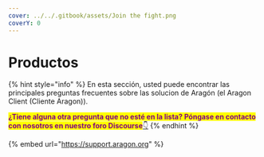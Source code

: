 ```yaml
---
cover: ../../.gitbook/assets/Join the fight.png
coverY: 0
---
```


# Productos

{% hint style="info" %}
En esta sección, usted puede encontrar las principales preguntas frecuentes sobre las solucion de Aragón (el Aragon Client (Cliente Aragon)).&#x20;

<mark style="color:purple;">**¿Tiene alguna otra pregunta que no esté en la lista? Póngase en contacto con nosotros en nuestro foro Discourse**</mark>[👇](https://emojipedia.org/backhand-index-pointing-down/)
{% endhint %}

{% embed url="https://support.aragon.org" %}
